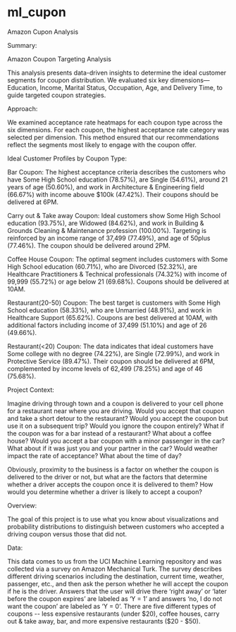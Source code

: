 # ml_cupon
 Amazon Cupon Analysis
 
Summary:
 
Amazon Coupon Targeting Analysis

This analysis presents data-driven insights to determine the ideal customer segments for coupon distribution. We evaluated six key dimensions—Education, Income, Marital Status, Occupation, Age, and Delivery Time, to guide targeted coupon strategies.

Approach:

We examined acceptance rate heatmaps for each coupon type across the six dimensions. For each coupon, the highest acceptance rate category was selected per dimension. This method ensured that our recommendations reflect the segments most likely to engage with the coupon offer.

Ideal Customer Profiles by Coupon Type:

Bar Coupon: The highest acceptance criteria describes the customers who have Some High School education (78.57%), are Single (54.61%), around 21 years of age (50.60%), and work in Architecture & Engineering field (66.67%) with income abouve $100k (47.42%). Their coupons should be delivered at 6PM.

Carry out & Take away Coupon: Ideal customers show Some High School education (93.75%), are Widowed (84.62%), and work in Building & Grounds Cleaning & Maintenance profession (100.00%). Targeting is reinforced by an income range of 37,499 (77.49%), and age of 50plus (77.46%). The coupon should be delivered around 2PM.

Coffee House Coupon: The optimal segment includes customers with Some High School education (60.71%), who are Divorced (52.32%), are Healthcare Practitioners & Technical professionals (74.32%) with income of 99,999 (55.72%) or age below 21 (69.68%). Coupons should be delivered at 10AM.

Restaurant(20-50) Coupon: The best target is customers with Some High School education (58.33%), who are Unmarried (48.91%), and work in Healthcare Support (65.62%). Coupons are best delivered at 10AM, with additional factors including income of 37,499 (51.10%) and age of 26 (49.66%).

Restaurant(<20) Coupon: The data indicates that ideal customers have Some college with no degree (74.22%), are Single (72.99%), and work in Protective Service (89.47%). Their coupon should be delivered at 6PM, complemented by income levels of 62,499 (78.25%) and age of 46 (75.68%).
 
 
 
Project Context:

Imagine driving through town and a coupon is delivered to your cell phone for a restaurant near where you are driving. Would you accept that coupon and take a short detour to the restaurant? Would you accept the coupon but use it on a subsequent trip? Would you ignore the coupon entirely? What if the coupon was for a bar instead of a restaurant? What about a coffee house? Would you accept a bar coupon with a minor passenger in the car? What about if it was just you and your partner in the car? Would weather impact the rate of acceptance? What about the time of day?

Obviously, proximity to the business is a factor on whether the coupon is delivered to the driver or not, but what are the factors that determine whether a driver accepts the coupon once it is delivered to them? How would you determine whether a driver is likely to accept a coupon?

Overview:

The goal of this project is to use what you know about visualizations and probability distributions to distinguish between customers who accepted a driving coupon versus those that did not.

Data:

This data comes to us from the UCI Machine Learning repository and was collected via a survey on Amazon Mechanical Turk. The survey describes different driving scenarios including the destination, current time, weather, passenger, etc., and then ask the person whether he will accept the coupon if he is the driver. Answers that the user will drive there ‘right away’ or ‘later before the coupon expires’ are labeled as ‘Y = 1’ and answers ‘no, I do not want the coupon’ are labeled as ‘Y = 0’. There are five different types of coupons -- less expensive restaurants (under $20), coffee houses, carry out & take away, bar, and more expensive restaurants ($20 - $50).


